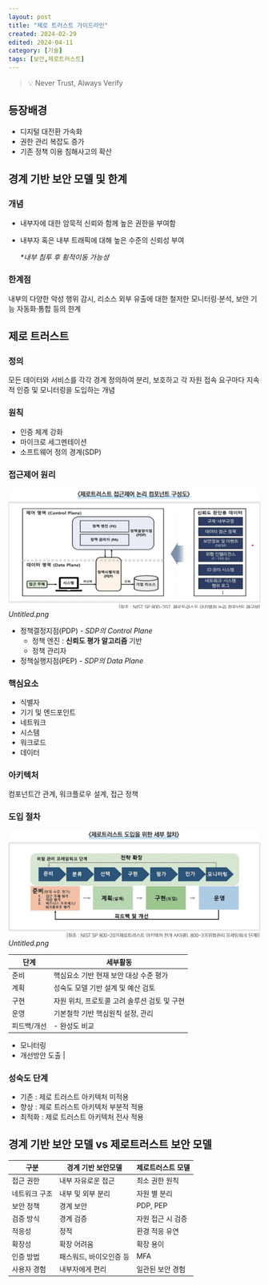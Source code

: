 ```yaml
---
layout: post
title: "제로 트러스트 가이드라인"
created: 2024-02-29
edited: 2024-04-11
category: [기술]
tags: [보안,제로트러스트]
---
```



> 💡 Never Trust, Always Verify


## 등장배경

- 디지털 대전환 가속화
- 권한 관리 복잡도 증가
- 기존 정책 이용 침해사고의 확산

## 경계 기반 보안 모델 및 한계


### 개념

- 내부자에 대한 암묵적 신뢰와 함께 높은 권한을 부여함
- 내부자 혹은 내부 트래픽에 대해 높은 수준의 신뢰성 부여

	_*내부 침투 후 횡적이동 가능성_


### 한계점


내부의 다양한 악성 행위 감시, 리소스 외부 유출에 대한 철저한 모니터링·분석, 보안 기능 자동화·통합 등의 한계


## 제로 트러스트


### 정의


모든 데이터와 서비스를 각각 경계 정의하여 분리, 보호하고 각 자원 접속 요구마다 지속적 인증 및 모니터링을 도입하는 개념


### 원칙

- 인증 체계 강화
- 마이크로 세그멘테이션
- 소프트웨어 정의 경계(SDP)

### 접근제어 원리


![0](/assets/img/2024-02-29-제로-트러스트-가이드라인.md/0.png)_Untitled.png_

- 정책결정지점(PDP) _- SDP의 Control Plane_
	- 정책 엔진 : **신뢰도 평가 알고리즘** 기반
	- 정책 관리자
- 정책실행지점(PEP) _- SDP의 Data Plane_

### 핵심요소

- 식별자
- 기기 및 엔드포인트
- 네트워크
- 시스템
- 워크로드
- 데이터

### 아키텍처


컴포넌트간 관계, 워크플로우 설계, 접근 정책


### 도입 절차


![1](/assets/img/2024-02-29-제로-트러스트-가이드라인.md/1.png)_Untitled.png_


| 단계     | 세부활동                       |
| ------ | -------------------------- |
| 준비     | 핵심요소 기반 현재 보안 대상 수준 평가     |
| 계획     | 성숙도 모델 기반 설계 및 예산 검토       |
| 구현     | 자원 위치, 프로토콜 고려 솔루션 검토 및 구현 |
| 운영     | 기본철학 기반 핵심원칙 설정, 관리        |
| 피드백/개선 | - 완성도 비교
- 모니터링
- 개선방안 도출  |


### 성숙도 단계

- 기존 : 제로 트러스트 아키텍처 미적용
- 향상 : 제로 트러스트 아키텍처 부분적 적용
- 최적화 : 제로 트러스트 아키텍처 전사 적용

### 


## 경계 기반 보안 모델 vs 제로트러스트 보안 모델


| 구분      | 경계 기반 보안모델    | 제로트러스트 모델  |
| ------- | ------------- | ---------- |
| 접근 권한   | 내부 자유로운 접근    | 최소 권한 원칙   |
| 네트워크 구조 | 내부 및 외부 분리    | 자원 별 분리    |
| 보안 정책   | 경계 보안         | PDP, PEP   |
| 검증 방식   | 경계 검증         | 자원 접근 시 검증 |
| 적응성     | 정적            | 환경 적응 유연   |
| 확장성     | 확장 어려움        | 확장 용이      |
| 인증 방법   | 패스워드, 바이오인증 등 | MFA        |
| 사용자 경험  | 내부자에게 편리      | 일관된 보안 경험  |

